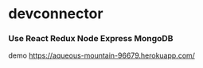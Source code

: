 # devconnector

### Use React Redux Node Express MongoDB

demo https://aqueous-mountain-96679.herokuapp.com/
